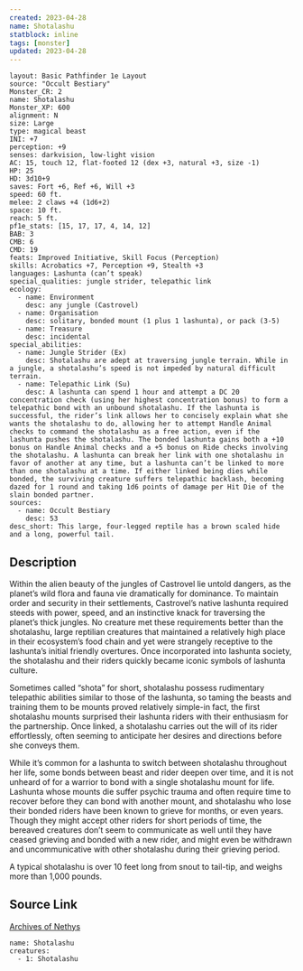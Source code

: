 ```yaml
---
created: 2023-04-28
name: Shotalashu
statblock: inline
tags: [monster]
updated: 2023-04-28
---
```

```statblock
layout: Basic Pathfinder 1e Layout
source: "Occult Bestiary"
Monster_CR: 2
name: Shotalashu
Monster_XP: 600
alignment: N
size: Large
type: magical beast
INI: +7
perception: +9
senses: darkvision, low-light vision
AC: 15, touch 12, flat-footed 12 (dex +3, natural +3, size -1)
HP: 25
HD: 3d10+9
saves: Fort +6, Ref +6, Will +3
speed: 60 ft.
melee: 2 claws +4 (1d6+2)
space: 10 ft.
reach: 5 ft.
pf1e_stats: [15, 17, 17, 4, 14, 12]
BAB: 3
CMB: 6
CMD: 19
feats: Improved Initiative, Skill Focus (Perception)
skills: Acrobatics +7, Perception +9, Stealth +3
languages: Lashunta (can’t speak)
special_qualities: jungle strider, telepathic link
ecology:
  - name: Environment
    desc: any jungle (Castrovel)
  - name: Organisation
    desc: solitary, bonded mount (1 plus 1 lashunta), or pack (3-5)
  - name: Treasure
    desc: incidental
special_abilities:
  - name: Jungle Strider (Ex)
    desc: Shotalashu are adept at traversing jungle terrain. While in a jungle, a shotalashu’s speed is not impeded by natural difficult terrain.
  - name: Telepathic Link (Su)
    desc: A lashunta can spend 1 hour and attempt a DC 20 concentration check (using her highest concentration bonus) to form a telepathic bond with an unbound shotalashu. If the lashunta is successful, the rider’s link allows her to concisely explain what she wants the shotalashu to do, allowing her to attempt Handle Animal checks to command the shotalashu as a free action, even if the lashunta pushes the shotalashu. The bonded lashunta gains both a +10 bonus on Handle Animal checks and a +5 bonus on Ride checks involving the shotalashu. A lashunta can break her link with one shotalashu in favor of another at any time, but a lashunta can’t be linked to more than one shotalashu at a time. If either linked being dies while bonded, the surviving creature suffers telepathic backlash, becoming dazed for 1 round and taking 1d6 points of damage per Hit Die of the slain bonded partner.
sources:
  - name: Occult Bestiary
    desc: 53
desc_short: This large, four-legged reptile has a brown scaled hide and a long, powerful tail.
```
## Description
Within the alien beauty of the jungles of Castrovel lie untold dangers, as the planet’s wild flora and fauna vie dramatically for dominance. To maintain order and security in their settlements, Castrovel’s native lashunta required steeds with power, speed, and an instinctive knack for traversing the planet’s thick jungles. No creature met these requirements better than the shotalashu, large reptilian creatures that maintained a relatively high place in their ecosystem’s food chain and yet were strangely receptive to the lashunta’s initial friendly overtures. Once incorporated into lashunta society, the shotalashu and their riders quickly became iconic symbols of lashunta culture.

Sometimes called “shota” for short, shotalashu possess rudimentary telepathic abilities similar to those of the lashunta, so taming the beasts and training them to be mounts proved relatively simple-in fact, the first shotalashu mounts surprised their lashunta riders with their enthusiasm for the partnership. Once linked, a shotalashu carries out the will of its rider effortlessly, often seeming to anticipate her desires and directions before she conveys them.

While it’s common for a lashunta to switch between shotalashu throughout her life, some bonds between beast and rider deepen over time, and it is not unheard of for a warrior to bond with a single shotalashu mount for life. Lashunta whose mounts die suffer psychic trauma and often require time to recover before they can bond with another mount, and shotalashu who lose their bonded riders have been known to grieve for months, or even years. Though they might accept other riders for short periods of time, the bereaved creatures don’t seem to communicate as well until they have ceased grieving and bonded with a new rider, and might even be withdrawn and uncommunicative with other shotalashu during their grieving period.

A typical shotalashu is over 10 feet long from snout to tail-tip, and weighs more than 1,000 pounds.
## Source Link
[Archives of Nethys](https://aonprd.com/MonsterDisplay.aspx?ItemName=Shotalashu)
```encounter-table
name: Shotalashu
creatures:
  - 1: Shotalashu
```
